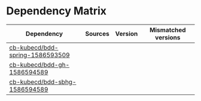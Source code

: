 # Dependency Matrix

Dependency | Sources | Version | Mismatched versions
---------- | ------- | ------- | -------------------
[cb-kubecd/bdd-spring-1586593509](https://github.com/cb-kubecd/bdd-spring-1586593509.git) |  | []() | 
[cb-kubecd/bdd-gh-1586594589](https://github.com/cb-kubecd/bdd-gh-1586594589.git) |  | []() | 
[cb-kubecd/bdd-sbhg-1586594589](https://github.com/cb-kubecd/bdd-sbhg-1586594589.git) |  | []() | 
